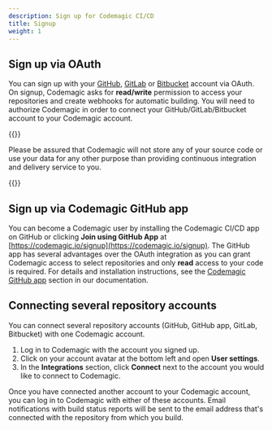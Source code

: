 ```yaml
---
description: Sign up for Codemagic CI/CD
title: Signup
weight: 1
---
```

## Sign up via OAuth

You can sign up with your [GitHub](https://github.com/), [GitLab](https://about.gitlab.com/) or [Bitbucket](https://bitbucket.org/) account via OAuth. On signup, Codemagic asks for **read/write** permission to access your repositories and create webhooks for automatic building. You will need to authorize Codemagic in order to connect your GitHub/GitLab/Bitbucket account to your Codemagic account.

{{<notebox>}}

Please be assured that Codemagic will not store any of your source code or use your data for any other purpose than providing continuous integration and delivery service to you.

{{</notebox>}}

## Sign up via Codemagic GitHub app

You can become a Codemagic user by installing the Codemagic CI/CD app on GitHub or clicking **Join using GitHub App** at [https://codemagic.io/signup](https://codemagic.io/signup). The GitHub app has several advantages over the OAuth integration as you can grant Codemagic access to select repositories and only **read** access to your code is required. For details and installation instructions, see the [Codemagic GitHub app](./codemagic-github-app) section in our documentation.

## Connecting several repository accounts

You can connect several repository accounts (GitHub, GitHub app, GitLab, Bitbucket) with one Codemagic account.

1. Log in to Codemagic with the account you signed up.
2. Click on your account avatar at the bottom left and open **User settings**.
3. In the **Integrations** section, click **Connect** next to the account you would like to connect to Codemagic.

Once you have connected another account to your Codemagic account, you can log in to Codemagic with either of these accounts. Email notifications with build status reports will be sent to the email address that's connected with the repository from which you build.
